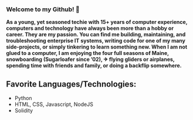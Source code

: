 ### Welcome to my Github! 👋

**As a young, yet seasoned techie with 15+ years of computer experience, computers and technology have always been more than a hobby or career. They are my passion. You can find me building, maintaining, and troubleshooting enterprise IT systems, writing code for one of my many side-projects, or simply tinkering to learn something new. When I am not glued to a computer, I am enjoying the four full seasons of Maine, snowboarding (Sugarloafer since ’02), ✈ flying gliders or airplanes, spending time with friends and family, or doing a backflip somewhere.**

## Favorite Languages/Technologies:
- Python
- HTML, CSS, Javascript, NodeJS
- Solidity
